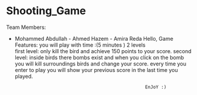 # Shooting_Game
Team Members:
- Mohammed Abdullah                           - Ahmed Hazem
                       - Amira Reda
 Hello, Game Features:
you will play with time :(5 minutes ) 2 levels   
first level:
only kill the bird and achieve 150 points to your score.
second level:
inside birds there bombs exist and when you click on the bomb you will kill surroundings birds and change your score.
every time you enter to play
 you will show your previous score in the last time you played.
                                            
                                                       EnJoY :)
